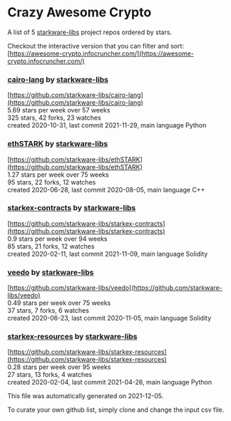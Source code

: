 # Crazy Awesome Crypto
A list of 5 [starkware-libs](https://github.com/starkware-libs) project repos ordered by stars.  

Checkout the interactive version that you can filter and sort: 
[https://awesome-crypto.infocruncher.com/](https://awesome-crypto.infocruncher.com/)  


### [cairo-lang](https://github.com/starkware-libs/cairo-lang) by [starkware-libs](https://github.com/starkware-libs)  
  
[https://github.com/starkware-libs/cairo-lang](https://github.com/starkware-libs/cairo-lang)  
5.69 stars per week over 57 weeks  
325 stars, 42 forks, 23 watches  
created 2020-10-31, last commit 2021-11-29, main language Python  


### [ethSTARK](https://github.com/starkware-libs/ethSTARK) by [starkware-libs](https://github.com/starkware-libs)  
  
[https://github.com/starkware-libs/ethSTARK](https://github.com/starkware-libs/ethSTARK)  
1.27 stars per week over 75 weeks  
95 stars, 22 forks, 12 watches  
created 2020-06-28, last commit 2020-08-05, main language C++  


### [starkex-contracts](https://github.com/starkware-libs/starkex-contracts) by [starkware-libs](https://github.com/starkware-libs)  
  
[https://github.com/starkware-libs/starkex-contracts](https://github.com/starkware-libs/starkex-contracts)  
0.9 stars per week over 94 weeks  
85 stars, 21 forks, 12 watches  
created 2020-02-11, last commit 2021-11-09, main language Solidity  


### [veedo](https://github.com/starkware-libs/veedo) by [starkware-libs](https://github.com/starkware-libs)  
  
[https://github.com/starkware-libs/veedo](https://github.com/starkware-libs/veedo)  
0.49 stars per week over 75 weeks  
37 stars, 7 forks, 6 watches  
created 2020-06-23, last commit 2020-11-05, main language Solidity  


### [starkex-resources](https://github.com/starkware-libs/starkex-resources) by [starkware-libs](https://github.com/starkware-libs)  
  
[https://github.com/starkware-libs/starkex-resources](https://github.com/starkware-libs/starkex-resources)  
0.28 stars per week over 95 weeks  
27 stars, 13 forks, 4 watches  
created 2020-02-04, last commit 2021-04-26, main language Python  


This file was automatically generated on 2021-12-05.  

To curate your own github list, simply clone and change the input csv file.  